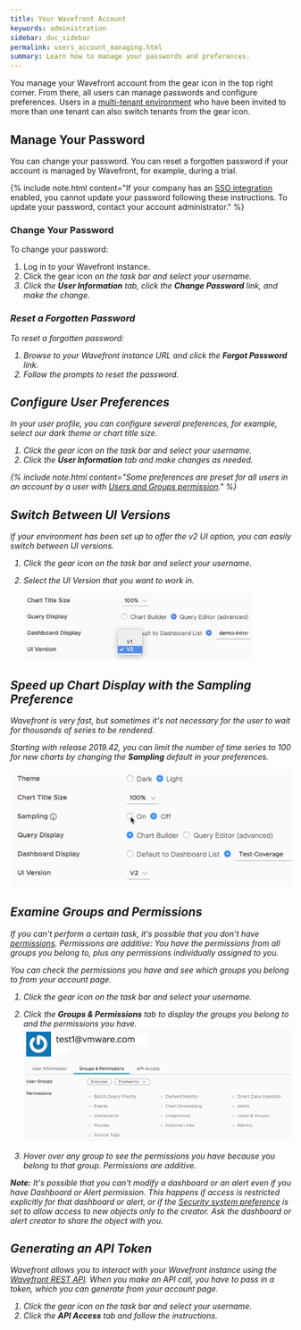 ```yaml
---
title: Your Wavefront Account
keywords: administration
sidebar: doc_sidebar
permalink: users_account_managing.html
summary: Learn how to manage your passwords and preferences.
---
```

You manage your Wavefront account from the gear icon in the top right corner. From there, all users can manage passwords and configure preferences. Users in a [multi-tenant environment](authentication.html#multi-tenant-authentication) who have been invited to more than one tenant can also switch tenants from the gear icon.

## Manage Your Password

You can change your password. You can reset a forgotten password if your account is managed by Wavefront, for example, during a trial.

{% include note.html content="If your company has an [SSO integration](integrations_authentication.html) enabled, you cannot update your password following these instructions. To update your password, contact your account administrator." %}

### Change Your Password

To change your password:

1. Log in to your Wavefront instance.
1. Click the gear icon <i class="fa fa-cog"/> on the task bar and select your username.
2. Click the **User Information** tab, click the **Change Password** link, and make the change.

### Reset a Forgotten Password

To reset a forgotten password:

1. Browse to your Wavefront instance URL and click the **Forgot Password** link.
2. Follow the prompts to reset the password.


## Configure User Preferences

In your user profile, you can configure several preferences, for example, select our dark theme or chart title size.

1. Click the gear icon <i class="fa fa-cog"/> on the task bar and select your username.
1. Click the **User Information** tab and make changes as needed.


{% include note.html content="Some preferences are preset for all users in an account by a user with [Users and Groups permission](permissions_overview.html)." %}

## Switch Between UI Versions

If your environment has been set up to offer the v2 UI option, you can easily switch between UI versions.

1. Click the gear icon <i class="fa fa-cog"/> on the task bar and select your username.
1. Select the UI Version that you want to work in.

   ![select UI version](/images/ui_version_menu.png)

## Speed up Chart Display with the Sampling Preference

Wavefront is very fast, but sometimes it's not necessary for the user to wait for thousands of series to be rendered.

Starting with release 2019.42, you can limit the number of time series to 100 for new charts by changing the **Sampling** default in your preferences.

![sampling preference](images/sampling_preference.png)


## Examine Groups and Permissions

If you can't perform a certain task, it's possible that you don't have [permissions](permissions_overview.html). Permissions are additive: You have the permissions from all groups you belong to, plus any permissions individually assigned to you.

You can check the permissions you have and see which groups you belong to from your account page.
1. Click the gear icon <i class="fa fa-cog"/> on the task bar and select your username.
2. Click the **Groups & Permissions** tab to display the groups you belong to and the permissions you have.
![groups and permissions](images/groups_and_permissions.png)

3. Hover over any group to see the permissions you have because you belong to that group. Permissions are additive.

**Note:** It's possible that you can't modify a dashboard or an alert even if you have Dashboard or Alert permission. This happens if access is restricted explicitly for that dashboard or alert, or if the [Security system preference](access.html) is set to allow access to new objects only to the creator. Ask the dashboard or alert creator to share the object with you.

## Generating an API Token

Wavefront allows you to interact with your Wavefront instance using the [Wavefront REST API](wavefront_api.html). When you make an API call, you have to pass in a token, which you can generate from your account page.

1. Click the gear icon <i class="fa fa-cog"/> on the task bar and select your username.
2. Click the **API Access** tab and follow the instructions.
